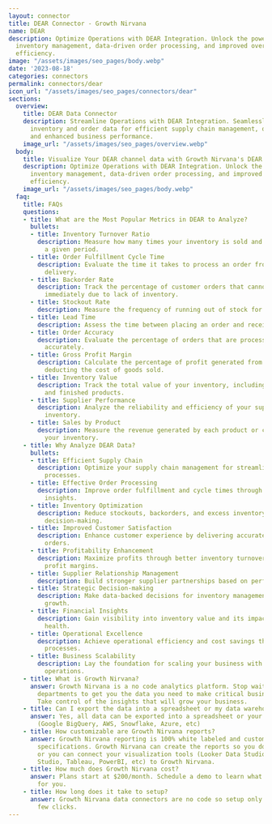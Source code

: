 ```yaml
---
layout: connector
title: DEAR Connector - Growth Nirvana
name: DEAR
description: Optimize Operations with DEAR Integration. Unlock the power of streamlined
  inventory management, data-driven order processing, and improved overall business
  efficiency.
image: "/assets/images/seo_pages/body.webp"
date: '2023-08-18'
categories: connectors
permalink: connectors/dear
icon_url: "/assets/images/seo_pages/connectors/dear"
sections:
  overview:
    title: DEAR Data Connector
    description: Streamline Operations with DEAR Integration. Seamlessly integrate
      inventory and order data for efficient supply chain management, optimized processes,
      and enhanced business performance.
    image_url: "/assets/images/seo_pages/overview.webp"
  body:
    title: Visualize Your DEAR channel data with Growth Nirvana's DEAR Connector
    description: Optimize Operations with DEAR Integration. Unlock the power of streamlined
      inventory management, data-driven order processing, and improved overall business
      efficiency.
    image_url: "/assets/images/seo_pages/body.webp"
  faq:
    title: FAQs
    questions:
    - title: What are the Most Popular Metrics in DEAR to Analyze?
      bullets:
      - title: Inventory Turnover Ratio
        description: Measure how many times your inventory is sold and replaced within
          a given period.
      - title: Order Fulfillment Cycle Time
        description: Evaluate the time it takes to process an order from receipt to
          delivery.
      - title: Backorder Rate
        description: Track the percentage of customer orders that cannot be fulfilled
          immediately due to lack of inventory.
      - title: Stockout Rate
        description: Measure the frequency of running out of stock for specific items.
      - title: Lead Time
        description: Assess the time between placing an order and receiving the inventory.
      - title: Order Accuracy
        description: Evaluate the percentage of orders that are processed and delivered
          accurately.
      - title: Gross Profit Margin
        description: Calculate the percentage of profit generated from sales after
          deducting the cost of goods sold.
      - title: Inventory Value
        description: Track the total value of your inventory, including raw materials
          and finished products.
      - title: Supplier Performance
        description: Analyze the reliability and efficiency of your suppliers in delivering
          inventory.
      - title: Sales by Product
        description: Measure the revenue generated by each product or category within
          your inventory.
    - title: Why Analyze DEAR Data?
      bullets:
      - title: Efficient Supply Chain
        description: Optimize your supply chain management for streamlined inventory
          processes.
      - title: Effective Order Processing
        description: Improve order fulfillment and cycle times through data-driven
          insights.
      - title: Inventory Optimization
        description: Reduce stockouts, backorders, and excess inventory with informed
          decision-making.
      - title: Improved Customer Satisfaction
        description: Enhance customer experience by delivering accurate and timely
          orders.
      - title: Profitability Enhancement
        description: Maximize profits through better inventory turnover and gross
          profit margins.
      - title: Supplier Relationship Management
        description: Build stronger supplier partnerships based on performance analysis.
      - title: Strategic Decision-making
        description: Make data-backed decisions for inventory management and business
          growth.
      - title: Financial Insights
        description: Gain visibility into inventory value and its impact on your financial
          health.
      - title: Operational Excellence
        description: Achieve operational efficiency and cost savings through optimized
          processes.
      - title: Business Scalability
        description: Lay the foundation for scaling your business with streamlined
          operations.
    - title: What is Growth Nirvana?
      answer: Growth Nirvana is a no code analytics platform. Stop waiting for other
        departments to get you the data you need to make critical business decisions.
        Take control of the insights that will grow your business.
    - title: Can I export the data into a spreadsheet or my data warehouse?
      answer: Yes, all data can be exported into a spreadsheet or your data warehouse
        (Google BigQuery, AWS, Snowflake, Azure, etc)
    - title: How customizable are Growth Nirvana reports?
      answer: Growth Nirvana reporting is 100% white labeled and customized to your
        specifications. Growth Nirvana can create the reports so you don’t have to
        or you can connect your visualization tools (Looker Data Studio/Google Data
        Studio, Tableau, PowerBI, etc) to Growth Nirvana.
    - title: How much does Growth Nirvana cost?
      answer: Plans start at $200/month. Schedule a demo to learn what plan is best
        for you.
    - title: How long does it take to setup?
      answer: Growth Nirvana data connectors are no code so setup only requires a
        few clicks.
---
```

